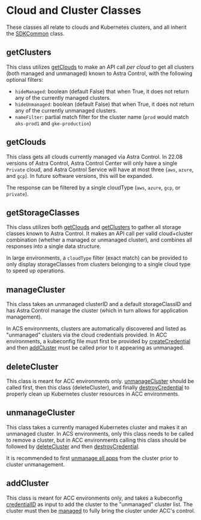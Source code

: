 # Cloud and Cluster Classes

These classes all relate to clouds and Kubernetes clusters, and all inherit the [SDKCommon](../baseClasses/README.md#SDKCommon) class.

## getClusters

This class utilizes [getClouds](#getClouds) to make an API call *per cloud* to get all clusters (both managed and unmanaged) known to Astra Control, with the following optional filters:

* `hideManaged`: boolean (default False) that when True, it does not return any of the currently managed clusters.
* `hideUnmanaged`: boolean (default False) that when True, it does not return any of the currently unmanaged clusters.
* `nameFilter`: partial match filter for the cluster name (`prod` would match `aks-prod1` and `gke-production`)

## getClouds

This class gets all clouds currently managed via Astra Control.  In 22.08 versions of Astra Control, Astra Control Center will only have a single `Private` cloud, and Astra Control Service will have at most three (`aws`, `azure`, and `gcp`).  In future software versions, this will be expanded.

The response can be filtered by a single cloudType (`aws`, `azure`, `gcp`, or `private`).

## getStorageClasses

This class utilizes both [getClouds](#getClouds) and [getClusters](#getClusters) to gather all storage classes known to Astra Control.  It makes an API call per valid cloud+cluster combination (whether a managed or unmanaged cluster), and combines all responses into a single data structure.

In large environments, a `cloudType` filter (exact match) can be provided to only display storageClasses from clusters belonging to a single cloud type to speed up operations.

## manageCluster

This class takes an unmanaged clusterID and a default storageClassID and has Astra Control manage the cluster (which in turn allows for application management).

In ACS environments, clusters are automatically discovered and listed as "unmanaged" clusters via the cloud credentials provided.  In ACC environments, a kubeconfig file must first be provided by [createCredential](../accountClasses/README.md#createCredential) and then [addCluster](#addCluster) must be called  prior to it appearing as unmanaged.

## deleteCluster

This class is meant for ACC environments only.  [unmanageCluster](#unmanageCluster) should be called first, then this class (deleteCluster), and finally [destroyCredential](../accountClasses/README.md#destroyCredential) to properly clean up Kubernetes cluster resources in ACC environments.

## unmanageCluster

This class takes a currently managed Kubernetes cluster and makes it an unmanaged cluster.  In ACS environments, only this class needs to be called to remove a cluster, but in ACC environments calling this class should be followed by [deleteCluster](#deleteCluster) and then [destroyCredential](../accountClasses/README.md#destroyCredential).

It is recommended to first [unmanage all apps](../appClasses/README.md#unmanageApp) from the cluster prior to cluster unmanagement.

## addCluster

This class is meant for ACC environments only, and  takes a kubeconfig [credentialID](../accountClasses/README.md#getCredentials) as input to add the cluster to the "unmanaged" cluster list.  The cluster must then be [managed](#manageCluster) to fully bring the cluster under ACC's control.
